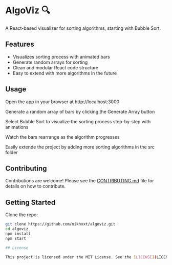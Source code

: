 # AlgoViz 🔍

A React-based visualizer for sorting algorithms, starting with Bubble Sort.

## Features
- Visualizes sorting process with animated bars
- Generate random arrays for sorting
- Clean and modular React code structure
- Easy to extend with more algorithms in the future

## Usage
Open the app in your browser at http://localhost:3000

Generate a random array of bars by clicking the Generate Array button

Select Bubble Sort to visualize the sorting process step-by-step with animations

Watch the bars rearrange as the algorithm progresses

Easily extende the project by adding more sorting algorithms in the src folder

## Contributing

Contributions are welcome! Please see the [CONTRIBUTING.md](CONTRIBUTING.md) file for details on how to contribute.

## Getting Started

Clone the repo:

```bash
git clone https://github.com/nikhxxt/algoviz.git
cd algoviz
npm install
npm start

## License

This project is licensed under the MIT License. See the [LICENSE](LICENSE) file for details.

